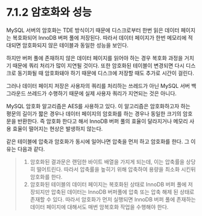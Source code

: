 # 7.1.2 암호화와 성능

MySQL 서버의 암호화는 TDE 방식이기 때문에 디스크로부터 한번 읽은 데이터 페이지는 복호화되어 InnoDB 버퍼 풀에 저장된다. 따라서 데이터 페이지가 한번 메모리에 적대되면 암호화되지 않은 테이블과 동일한 성능을 보인다.

하지만 버퍼 풀에 존재하지 않은 데이터 페이지를 읽어야 하는 경우 복호화 과정을 거치기 때문에 쿼리 처리가 많이 지연될 것이다. 또한 암호화된 테이블이 변경되면 다시 디스크로 동기화될 때 암호화돼야 하기 때문에 디스크에 저장할 때도 추가로 시간이 걸린다.

그러나 데이터 페이지 저장은 사용자의 쿼리를 처리하는 쓰레드가 아닌 MySQL 서버 백그라운드 쓰레드가 수행하기 때문에 실제 사용자 쿼리가 지연되는 것은 아니다.

MySQL 암호화 알고리즘은 AES를 사용하고 있다. 이 알고리즘은 암호화하고자 하는 평문의 길이가 짧은 경우나 데이터 페이지의 암호화를 하는 경우나 동일한 크기의 암호문을 반환한다. 즉 암호화 한다고 해서 InnoDB 버퍼 풀의 효율이 달라지거나 메모리 사용 효율이 떨어지는 현상은 발생하지 않는다.

같은 테이블에 압축과 암호화가 동시에 일어나면 압축을 먼저 하고 암호화를 한다. 그 이유는 다음과 같다.

> 1. 암호화된 결과문은 랜덤한 바이트 배열을 가지게 되는데, 이는 압축률을 상당히 떨어트린다. 따라서 압축률을 높히기 위해 압축하여 용량을 최소화 시킨뒤 암호화를 한다.
> 2. 암호화된 테이블의 데이터 페이지는 복호화된 상태로 InnoDB 버퍼 풀에 저장되지만 압축된 데이터는 InnoDB 버퍼풀에 압축 또는 압축 해제 된 상태로 존재할 수 있다. 따라서 암호화가 먼저 실행되면 InnoDB 버퍼 풀에 존재하는 데이터 페이지에 대해서도 매번 암복호화 작업을 수행해야 한다.


